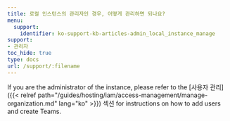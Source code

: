 ```yaml
---
title: 로컬 인스턴스의 관리자인 경우, 어떻게 관리하면 되나요?
menu:
  support:
    identifier: ko-support-kb-articles-admin_local_instance_manage
support:
- 관리자
toc_hide: true
type: docs
url: /support/:filename
---
```


If you are the administrator of the instance, please refer to the [사용자 관리]({{< relref path="/guides/hosting/iam/access-management/manage-organization.md" lang="ko" >}}) 섹션 for instructions on how to add users and create Teams.